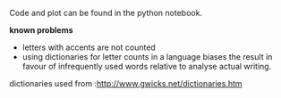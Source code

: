 Code and plot can be found in the python notebook. 

**known problems** 
- letters with accents are not counted
- using dictionaries for letter counts in a language biases the result in favour of infrequently used words relative to analyse actual writing.


dictionaries used from :http://www.gwicks.net/dictionaries.htm
